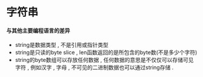 # 字符串

#### 与其他主要编程语言的差异

* string是数据类型 , 不是引用或指针类型
* string是只读的byte slice , len函数返回的是所包含的byte数\(不是多少个字符\)
* string的byte数组可以存放任何数据 , 任何数据的意思是不仅仅可以存储可见字符 , 例如汉字 , 字母 , 不可见的二进制数据也可以通过string存储 . 



